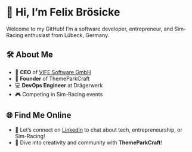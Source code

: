 # 👋 Hi, I’m Felix Brösicke  

Welcome to my GitHub! I’m a software developer, entrepreneur, and Sim-Racing enthusiast from Lübeck, Germany.  

## 🛠️ About Me   
- 💼 **CEO** of [VIFE Software GmbH](https://vife-software.de)
- 🌟 **Founder** of ThemeParkCraft
- 💻 **DevOps Engineer** at Drägerwerk  
- 🎮 Competing in Sim-Racing events

## 🌐 Find Me Online  
- 💼 Let’s connect on [LinkedIn](https://www.linkedin.com/in/felix-br%C3%B6sicke-5b6061242/) to chat about tech, entrepreneurship, or Sim-Racing!  
- 🎢 Dive into creativity and community with **ThemeParkCraft**!  
